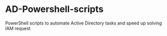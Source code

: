 # AD-Powershell-scripts
PowerShell scripts to automate Active Directory tasks and speed up solving IAM request
